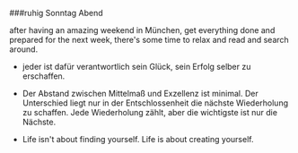 ###ruhig Sonntag Abend

after having an amazing weekend in München, get everything done and prepared for the next week, there's some time to relax and read and search around. 

- jeder ist dafür verantwortlich sein Glück, sein Erfolg selber zu erschaffen.

- Der Abstand zwischen Mittelmaß und Exzellenz ist minimal.
Der Unterschied liegt nur in der Entschlossenheit die nächste Wiederholung zu schaffen.
Jede Wiederholung zählt, aber die wichtigste ist nur die Nächste.

- Life isn't about finding yourself. Life is about creating yourself.
